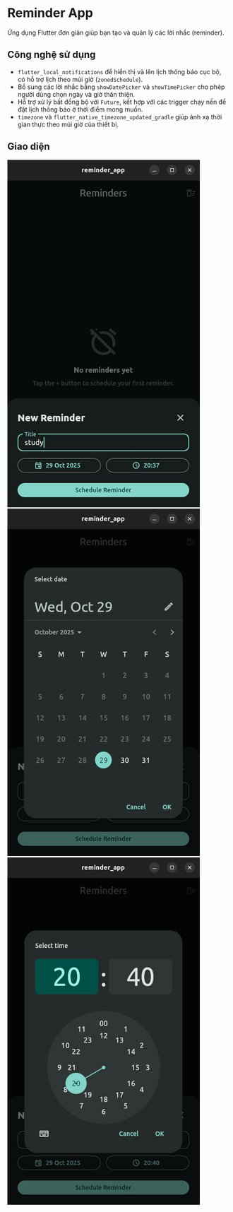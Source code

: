 # Reminder App

Ứng dụng Flutter đơn giản giúp bạn tạo và quản lý các lời nhắc (reminder).

## Công nghệ sử dụng

- `flutter_local_notifications` để hiển thị và lên lịch thông báo cục bộ, có hỗ trợ lịch theo múi giờ (`zonedSchedule`).
- Bổ sung các lời nhắc bằng `showDatePicker` và `showTimePicker` cho phép người dùng chọn ngày và giờ thân thiện.
- Hỗ trợ xử lý bất đồng bộ với `Future`, kết hợp với các trigger chạy nền để đặt lịch thông báo ở thời điểm mong muốn.
- `timezone` và `flutter_native_timezone_updated_gradle` giúp ánh xạ thời gian thực theo múi giờ của thiết bị.

## Giao diện

![Reminder App - Screen 1](assets/ui1.png)
![Reminder App - Screen 2](assets/ui2.png)
![Reminder App - Screen 3](assets/ui3.png)
